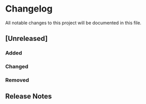 # Changelog
All notable changes to this project will be documented in this file.  

## [Unreleased]  
### Added  


### Changed   

### Removed  


## Release Notes

